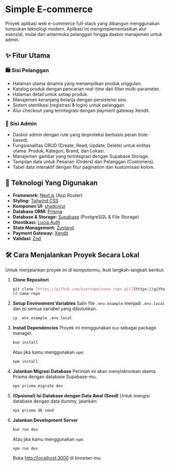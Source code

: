 # Simple E-commerce

Proyek aplikasi web e-commerce full-stack yang dibangun menggunakan tumpukan teknologi modern. Aplikasi ini mengimplementasikan alur esensial, mulai dari antarmuka pelanggan hingga dasbor manajemen untuk admin.

## ✨ Fitur Utama

### 🛍️ Sisi Pelanggan

- Halaman utama dinamis yang menampilkan produk unggulan.
- Katalog produk dengan pencarian _real-time_ dan filter multi-parameter.
- Halaman detail untuk setiap produk.
- Manajemen keranjang belanja dengan persistensi sesi.
- Sistem otentikasi (registrasi & login) untuk pelanggan.
- Alur checkout yang terintegrasi dengan payment gateway Xendit.

### 🔐 Sisi Admin

- Dasbor admin dengan rute yang terproteksi berbasis peran (role-based).
- Fungsionalitas CRUD (Create, Read, Update, Delete) untuk entitas utama: Produk, Kategori, Brand, dan Lokasi.
- Manajemen gambar yang terintegrasi dengan Supabase Storage.
- Tampilan data untuk Pesanan (Orders) dan Pelanggan (Customers).
- Tabel data interaktif dengan fitur pagination dan kustomisasi kolom.

## 🚀 Teknologi Yang Digunakan

- **Framework:** [Next.js](https://nextjs.org/) (App Router)
- **Styling:** [Tailwind CSS](https://tailwindcss.com/)
- **Komponen UI:** [shadcn/ui](https://ui.shadcn.com/)
- **Database ORM:** [Prisma](https://www.prisma.io/)
- **Database & Storage:** [Supabase](https://supabase.com/) (PostgreSQL & File Storage)
- **Otentikasi:** [Lucia Auth](https://lucia-auth.com/)
- **State Management:** [Zustand](https://zustand-demo.pmnd.rs/)
- **Payment Gateway:** [Xendit](https://www.xendit.co/id/)
- **Validasi:** [Zod](https://zod.dev/)

## 🛠️ Cara Menjalankan Proyek Secara Lokal

Untuk menjalankan proyek ini di komputermu, ikuti langkah-langkah berikut:

1.  **Clone Repositori**

    ```bash
    git clone [https://github.com/username/nama-repo.git](https://github.com/username/nama-repo.git)
    cd nama-repo
    ```

2.  **Setup Environment Variables**
    Salin file `.env.example` menjadi `.env.local` dan isi semua variabel yang dibutuhkan.

    ```bash
    cp .env.example .env.local
    ```

3.  **Install Dependencies**
    Proyek ini menggunakan `bun` sebagai package manager.

    ```bash
    bun install
    ```

    Atau jika kamu menggunakan `npm`:

    ```bash
    npm install
    ```

4.  **Jalankan Migrasi Database**
    Perintah ini akan menyinkronkan skema Prisma dengan database Supabase-mu.

    ```bash
    npx prisma migrate dev
    ```

5.  **(Opsional) Isi Database dengan Data Awal (Seed)**
    Untuk mengisi database dengan data dummy, jalankan:

    ```bash
    npx prisma db seed
    ```

6.  **Jalankan Development Server**

    ```bash
    bun run dev
    ```

    Atau jika kamu menggunakan `npm`:

    ```bash
    npm run dev
    ```

    Buka [http://localhost:3000](http://localhost:3000) di browser-mu.
